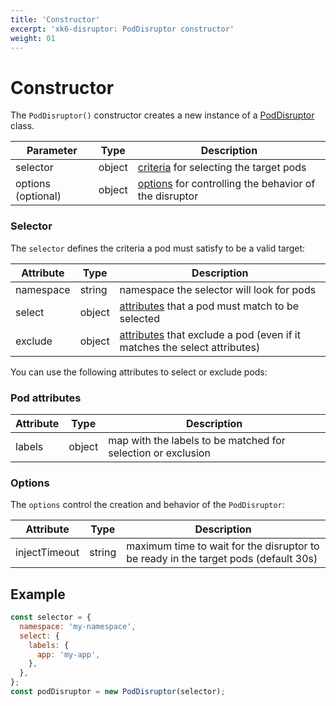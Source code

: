 ```yaml
---
title: 'Constructor'
excerpt: 'xk6-disruptor: PodDisruptor constructor'
weight: 01
---
```


# Constructor

The `PodDisruptor()` constructor creates a new instance of a [PodDisruptor](/docs/k6/<K6_VERSION>/javascript-api/xk6-disruptor/poddisruptor) class.

| Parameter          | Type   | Description                                                       |
| ------------------ | ------ | ----------------------------------------------------------------- |
| selector           | object | [criteria](#selector) for selecting the target pods               |
| options (optional) | object | [options](#options) for controlling the behavior of the disruptor |

### Selector

The `selector` defines the criteria a pod must satisfy to be a valid target:

| Attribute | Type   | Description                                                                                 |
| --------- | ------ | ------------------------------------------------------------------------------------------- |
| namespace | string | namespace the selector will look for pods                                                   |
| select    | object | [attributes](#pod-attributes) that a pod must match to be selected                          |
| exclude   | object | [attributes](#pod-attributes) that exclude a pod (even if it matches the select attributes) |

You can use the following attributes to select or exclude pods:

### Pod attributes

| Attribute | Type   | Description                                                  |
| --------- | ------ | ------------------------------------------------------------ |
| labels    | object | map with the labels to be matched for selection or exclusion |

### Options

The `options` control the creation and behavior of the `PodDisruptor`:

| Attribute     | Type   | Description                                                                         |
| ------------- | ------ | ----------------------------------------------------------------------------------- |
| injectTimeout | string | maximum time to wait for the disruptor to be ready in the target pods (default 30s) |

## Example

<!-- eslint-skip -->

```javascript
const selector = {
  namespace: 'my-namespace',
  select: {
    labels: {
      app: 'my-app',
    },
  },
};
const podDisruptor = new PodDisruptor(selector);
```
